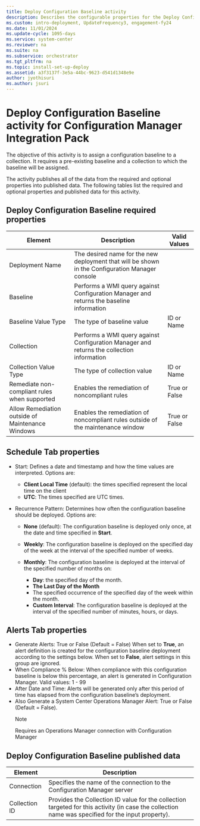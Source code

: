 ```yaml
---
title: Deploy Configuration Baseline activity
description: Describes the configurable properties for the Deploy Configuration Baseline activity for Configuration Manager Integration Pack.
ms.custom: intro-deployment, UpdateFrequency3, engagement-fy24
ms.date: 11/01/2024
ms.update-cycle: 1095-days
ms.service: system-center
ms.reviewer: na
ms.suite: na
ms.subservice: orchestrator
ms.tgt_pltfrm: na
ms.topic: install-set-up-deploy
ms.assetid: a3f3137f-3e5a-44bc-9623-d541d1348e9e
author: jyothisuri
ms.author: jsuri
---
```


# Deploy Configuration Baseline activity for Configuration Manager Integration Pack

The objective of this activity is to assign a configuration baseline to
a collection. It requires a pre-existing baseline and a
collection to which the baseline will be assigned.

The activity publishes all of the data from the required and optional
properties into published data. The following tables list the required
and optional properties and published data for this activity.

## Deploy Configuration Baseline required properties

|**Element**|**Description**|**Valid</br>Values**|
|----------------------------------|-------------------------------|------------------|
|Deployment Name|The desired name for the new deployment that will be shown in the Configuration Manager console| |
|Baseline|Performs a WMI query against Configuration Manager and returns the baseline information | |
|Baseline Value Type|The type of baseline value|ID or Name|
|Collection|Performs a WMI query against Configuration Manager and returns the collection information| |
|Collection Value Type|The type of collection value|ID or Name|
|Remediate non-compliant rules when supported |Enables the remediation of noncompliant rules |True or False|
|Allow Remediation outside of Maintenance Windows|Enables the remediation of noncompliant rules outside of the maintenance window |True or False|

## Schedule Tab properties

 - Start: Defines a date and timestamp and how the time values are interpreted. Options are:

    - **Client Local Time** (default): the times specified represent the local time on the client
    - **UTC**: The times specified are UTC times.

- Recurrence Pattern: Determines how often the configuration baseline should be deployed. Options are:
    - **None** (default): The configuration baseline is deployed only once, at the date and time specified in **Start**.
    - **Weekly**: The configuration baseline is deployed on the specified day of the week at the interval of the specified number of weeks.
    - **Monthly**: The configuration baseline is deployed at the interval of the specified number of months on:

        - **Day**: the specified day of the month.
        - **The Last Day of the Month**
        - The specified occurrence of the specified day of the week within the month.
        - **Custom Interval**: The configuration baseline is deployed at the interval of the specified number of minutes, hours, or days.

## Alerts Tab properties

- Generate Alerts: True or False (Default = False) When set to **True**, an alert definition is created for the configuration baseline deployment according to the settings below. When set to **False**, alert settings in this group are ignored.
- When Compliance % Below: When compliance with this configuration baseline is below this percentage, an alert is generated in Configuration Manager. Valid values: 1 - 99
- After Date and Time: Alerts will be generated only after this period of time has elapsed from the configuration baseline’s deployment.
- Also Generate a System Center Operations Manager Alert: True or False (Default = False).
   >[!NOTE]
   > Requires an Operations Manager connection with Configuration Manager

## Deploy Configuration Baseline published data

|Element|Description|
|---------------|-----------|
|Connection|Specifies the name of the connection to the Configuration Manager server|
|Collection ID|Provides the Collection ID value for the collection targeted for this activity (in case the collection name was specified for the input property).|

